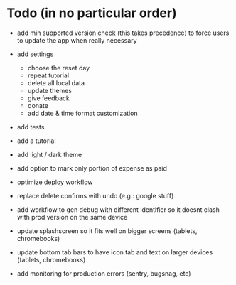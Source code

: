 # Todo (in no particular order)

- add min supported version check (this takes precedence) to force users to update the app when really necessary

- add settings

  - choose the reset day
  - repeat tutorial
  - delete all local data
  - update themes
  - give feedback
  - donate
  - add date & time format customization

- add tests
- add a tutorial
- add light / dark theme
- add option to mark only portion of expense as paid
- optimize deploy workflow
- replace delete confirms with undo (e.g.: google stuff)
- add workflow to gen debug with different identifier so it doesnt clash with prod version on the same device
- update splashscreen so it fits well on bigger screens (tablets, chromebooks)
- update bottom tab bars to have icon tab and text on larger devices (tablets, chromebooks)
- add monitoring for production errors (sentry, bugsnag, etc)
